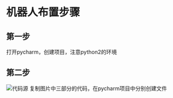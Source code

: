 # 机器人布置步骤
## 第一步
打开pycharm，创建项目，注意python2的环境
## 第二步
![代码源](https://www.zybuluo.com/static/img/logo.png)
复制图片中三部分的代码，在pycharm项目中分别创建文件
